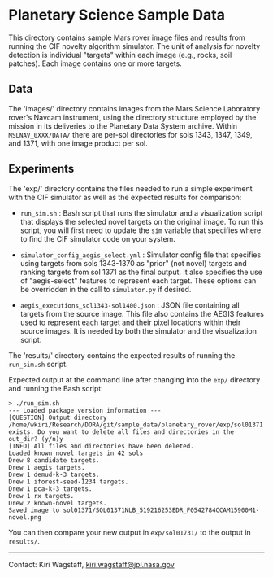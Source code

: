 Planetary Science Sample Data
=============================

This directory contains sample Mars rover image files and results from
running the CIF novelty algorithm simulator.  The unit of analysis for
novelty detection is individual "targets" within each image (e.g.,
rocks, soil patches).  Each image contains one or more targets.

Data
----

The 'images/' directory contains images from the Mars Science
Laboratory rover's Navcam instrument, using the directory structure
employed by the mission in its deliveries to the Planetary Data System
archive.  Within `MSLNAV_0XXX/DATA/` there are per-sol directories for
sols 1343, 1347, 1349, and 1371, with one image product per sol.

Experiments
-----------

The 'exp/' directory contains the files needed to run a simple
experiment with the CIF simulator as well as the expected results for
comparison:

- `run_sim.sh` : Bash script that runs the simulator and a visualization
  script that displays the selected novel targets on the original
  image.  To run this script, you will first need to update the `sim`
  variable that specifies where to find the CIF simulator code on your
  system. 
  
- `simulator_config_aegis_select.yml` : Simulator config file that
  specifies using targets from sols 1343-1370 as "prior" (not novel)
  targets and ranking targets from sol 1371 as the final output.  It
  also specifies the use of "aegis-select" features to represent each
  target.  These options can be overridden in the call to `simulator.py`
  if desired.
  
- `aegis_executions_sol1343-sol1400.json` : JSON file containing all
  targets from the source image.  This file also contains the AEGIS
  features used to represent each target and their pixel locations
  within their source images.  It is needed by both the simulator and
  the visualization script.

The 'results/' directory contains the expected results of running the
`run_sim.sh` script.

Expected output at the command line after changing into the `exp/`
directory and running the Bash script:

```Console
> ./run_sim.sh 
--- Loaded package version information ---
[QUESTION] Output directory /home/wkiri/Research/DORA/git/sample_data/planetary_rover/exp/sol01371 exists. Do you want to delete all files and directories in the out_dir? (y/n)y
[INFO] All files and directories have been deleted.
Loaded known novel targets in 42 sols
Drew 8 candidate targets.
Drew 1 aegis targets.
Drew 1 demud-k-3 targets.
Drew 1 iforest-seed-1234 targets.
Drew 1 pca-k-3 targets.
Drew 1 rx targets.
Drew 2 known-novel targets.
Saved image to sol01371/SOL01371NLB_519216253EDR_F0542784CCAM15900M1-novel.png
```

You can then compare your new output in `exp/sol01731/` to the output
in `results/`. 

---
Contact: Kiri Wagstaff, kiri.wagstaff@jpl.nasa.gov

